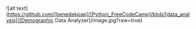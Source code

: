 ![alt text](https://github.com/[benedekpap]/[Python_FreeCodeCamp]/blob/[data_analysis]/[Demographic Data Analyzer]/image.jpg?raw=true)
